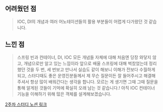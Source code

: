 ## 어려웠던 점
> IOC, DI의 개념과 여러 어노테이션들의 활용 부분들이 어렵게 다가왔던 것 같습니다.

## 느낀 점
> 스프링 빈과 컨테이너, DI, IOC 모든 개념들 자체에 대해 처음엔 당장 와닿지 않고, 개념으로만 알고 있는 느낌이라 앞으로 배울 스프링에 대해 벅찼었는데 정리 했던 것을 두 번, 세 번보고 만나서 실습도 같이 해보니 이해가 전보다 수월하게 되고, 스터디때도 좋은 운영진분들께서 제 무슨 질문이든 잘 들어주시고 해결해주셔서 항상 많이 배워간다는 생각을 합니다. 모르는 게 생기면 그때 그때 질문을 통해 알게된 것들이 기억에 확실히 오래 남는 것 같습니다.!  아직  IOC 컨테이너 기능을 이해하기 위해 많은 객체를 설계해보겠습니다.

[2주차 스터디 노션 링크](https://useful-darkness-72c.notion.site/2-e70ab1813e1a45fdbab77e3dd3f6a5ce?pvs=4)